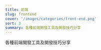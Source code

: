 ```yaml
---
title: 前端
slug: frontend
cover: '/images/categories/front-end.png'
sort: 3
summary: 各種前端開發工具及開發技巧分享
---
```


各種前端開發工具及開發技巧分享
